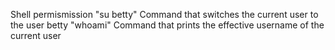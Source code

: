 Shell permismission
"su betty" Command that switches the current user to the user betty
"whoami" Command that prints the effective username of the current user
